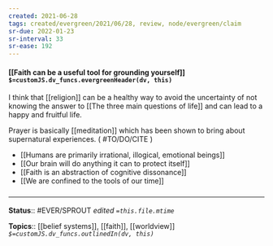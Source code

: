 ```yaml
---
created: 2021-06-28
tags: created/evergreen/2021/06/28, review, node/evergreen/claim
sr-due: 2022-01-23
sr-interval: 33
sr-ease: 192
---
```


#### [[Faith can be a useful tool for grounding yourself]] `$=customJS.dv_funcs.evergreenHeader(dv, this)`

I think that [[religion]] can be a healthy way to avoid the uncertainty of not knowing the answer to [[The three main questions of life]] and can lead to a happy and fruitful life.

Prayer is basically [[meditation]] which has been shown to bring about supernatural experiences. ( #TO/DO/CITE )  

- [[Humans are primarily irrational, illogical, emotional beings]]
- [[Our brain will do anything it can to protect itself]]
- [[Faith is an abstraction of cognitive dissonance]]
- [[We are confined to the tools of our time]]

### <hr class="footnote"/>

**Status**:: #EVER/SPROUT
*edited `=this.file.mtime`*

**Topics**:: [[belief systems]], [[faith]], [[worldview]] 
*`$=customJS.dv_funcs.outlinedIn(dv, this)`*
